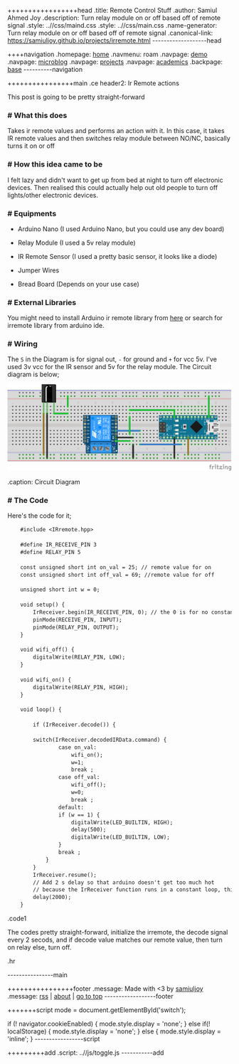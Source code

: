 +++++++++++++++++head
.title: Remote Control Stuff
.author: Samiul Ahmed Joy
.description: Turn relay module on or off based off of remote signal
.style: ..//css/maind.css
.style: ..//css/main.css
.name-generator: Turn relay module on or off based off of remote signal
.canonical-link: https://samiuljoy.github.io/projects/irremote.html
-------------------head

++++navigation
.homepage: [home](..//index.html)
.navmenu: roam
.navpage: [demo](..//demo/base.html)
.navpage: [microblog](..//microblog/base.html)
.navpage: [projects](..//projects/base.html)
.navpage: [academics](..//academics/base.html)
.backpage: [base](base.html)
----------navigation

++++++++++++++++main
.ce header2: Ir Remote actions

This post is going to be pretty straight-forward

### # What this does

Takes ir remote values and performs an action with it. In this case, it takes IR remote values and then switches relay module between NO/NC, basically turns it on or off

### # How this idea came to be

I felt lazy and didn't want to get up from bed at night to turn off electronic devices. Then realised this could actually help out old people to turn off lights/other electronic devices.

### # Equipments

* Arduino Nano (I used Arduino Nano, but you could use any dev board)

* Relay Module (I used a 5v relay module)

* IR Remote Sensor (I used a pretty basic sensor, it looks like a diode)

* Jumper Wires

* Bread Board (Depends on your use case)

### # External Libraries

You might need to install Arduino ir remote library from [here](https://github.com/Arduino-IRremote/Arduino-IRremote) or search for irremote library from arduino ide.

### # Wiring

The `S` in the Diagram is for signal out, `-` for ground and `+` for vcc 5v. I've used 3v vcc for the IR sensor and 5v for the relay module. The Circuit diagram is below;

![Circuit Diagram](../assets/arduino.png)

.caption: Circuit Diagram

### # The Code

Here's the code for it;

```1
	#include <IRremote.hpp>

	#define IR_RECEIVE_PIN 3
	#define RELAY_PIN 5

	const unsigned short int on_val = 25; // remote value for on
	const unsigned short int off_val = 69; //remote value for off

	unsigned short int w = 0;

	void setup() {
		IrReceiver.begin(IR_RECEIVE_PIN, 0); // the 0 is for no constant blinking of led
		pinMode(RECEIVE_PIN, INPUT);
		pinMode(RELAY_PIN, OUTPUT);
	}

	void wifi_off() {
		digitalWrite(RELAY_PIN, LOW);
	}

	void wifi_on() {
		digitalWrite(RELAY_PIN, HIGH);
	}

	void loop() {

		if (IrReceiver.decode()) {

		switch(IrReceiver.decodedIRData.command) {
				case on_val:
					wifi_on();
					w=1;
					break ;
				case off_val:
					wifi_off();
					w=0;
					break ;
				default:
				if (w == 1) {
					digitalWrite(LED_BUILTIN, HIGH);
					delay(500);
					digitalWrite(LED_BUILTIN, LOW);
				}
				break ;
			}
		}
		IrReceiver.resume();
		// Add 2 s delay so that arduino doesn't get too much hot
		// because the IrReceiver function runs in a constant loop, this prevents it
		delay(2000);
	}
```
.code1


The codes pretty straight-forward, initialize the irremote, the decode signal every 2 secods, and if decode value matches our remote value, then turn on relay else, turn off.

.hr

----------------main

++++++++++++++++footer
.message: Made with <3 by [samiuljoy](https://github.com/samiuljoy)
.message: [rss](/rss.xml) | [about](/about.html) | [go to top](#)
------------------footer

+++++++script
mode = document.getElementById('switch');

if (! navigator.cookieEnabled) {
	mode.style.display = 'none';
}
else if(! localStorage) {
	mode.style.display = 'none';
}
else {
	mode.style.display = 'inline';
}
-----------------script

+++++++++add
.script: ..//js/toggle.js
-----------add

